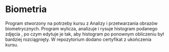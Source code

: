 # Biometria
Program stworzony na potrzeby kursu z Analizy i przetwarzania obrazów biometrycznych. Program wylicza, analizuje i rysuje histogram podanego zdjęcia , po czym edytuje je tak, aby histogram po ponownym obliczeniu był bardziej rozciągnięty.
W repozytorium dodano certyfikat z ukończenia kursu.
